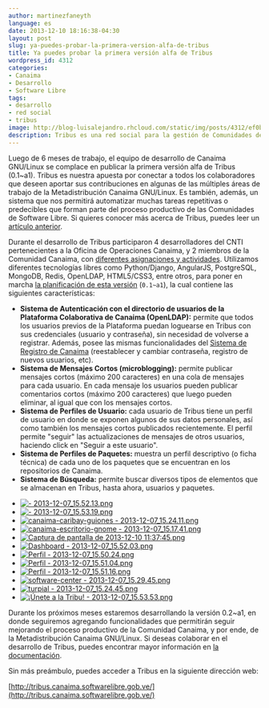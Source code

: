 ```yaml
---
author: martinezfaneyth
language: es
date: 2013-12-10 18:16:38-04:30
layout: post
slug: ya-puedes-probar-la-primera-version-alfa-de-tribus
title: Ya puedes probar la primera versión alfa de Tribus
wordpress_id: 4312
categories:
- Canaima
- Desarrollo
- Software Libre
tags:
- desarrollo
- red social
- tribus
image: http://blog-luisalejandro.rhcloud.com/static/img/posts/4312/ef0bfdd4d9aa2f64c65c795a0572b274.jpg
description: Tribus es una red social para la gestión de Comunidades de Software Libre.
---
```


Luego de 6 meses de trabajo, el equipo de desarrollo de Canaima GNU/Linux se complace en publicar la primera versión alfa de Tribus (0.1~a1). Tribus es nuestra apuesta por conectar a todos los colaboradores que deseen aportar sus contribuciones en algunas de las múltiples áreas de trabajo de la Metadistribución Canaima GNU/Linux. Es también, además, un sistema que nos permitirá automatizar muchas tareas repetitivas o predecibles que forman parte del proceso productivo de las Comunidades de Software Libre. Si quieres conocer más acerca de Tribus, puedes leer un [artículo anterior](http://huntingbears.com.ve/tribus-concretando-el-esquema-de-participacion-comunitaria-en-canaima.html).

Durante el desarrollo de Tribus participaron 4 desarrolladores del CNTI pertenecientes a la Oficina de Operaciones Canaima, y 2 miembros de la Comunidad Canaima, con [diferentes asignaciones y actividades](http://github.com/CanaimaGNULinux/tribus/graphs/contributors). Utilizamos diferentes tecnologías libres como Python/Django, AngularJS, PostgreSQL, MongoDB, Redis, OpenLDAP, HTML5/CSS3, entre otros, para poner en marcha [la planificación de esta versión](http://github.com/CanaimaGNULinux/tribus/issues/milestones) (`0.1~a1`), la cual contiene las siguientes características:

* **Sistema de Autenticación con el directorio de usuarios de la Plataforma Colaborativa de Canaima (OpenLDAP):** permite que todos los usuarios previos de la Plataforma puedan loguearse en Tribus con sus credenciales (usuario y contraseña), sin necesidad de volverse a registrar. Además, posee las mismas funcionalidades del [Sistema de Registro de Canaima](http://registro.canaima.softwarelibre.gob.ve/) (reestablecer y cambiar contraseña, registro de nuevos usuarios, etc).
* **Sistema de Mensajes Cortos (microblogging):** permite publicar mensajes cortos (máximo 200 caracteres) en una cola de mensajes para cada usuario. En cada mensaje los usuarios pueden publicar comentarios cortos (máximo 200 caracteres) que luego pueden eliminar, al igual que con los mensajes cortos.
* **Sistema de Perfiles de Usuario:** cada usuario de Tribus tiene un perfil de usuario en donde se exponen algunos de sus datos personales, así como también los mensajes cortos publicados recientemente. El perfil permite "seguir" las actualizaciones de mensajes de otros usuarios, haciendo click en "Seguir a este usuario".
* **Sistema de Perfiles de Paquetes:** muestra un perfil descriptivo (o ficha técnica) de cada uno de los paquetes que se encuentran en los repositorios de Canaima.
* **Sistema de Búsqueda:** permite buscar diversos tipos de elementos que se almacenan en Tribus, hasta ahora, usuarios y paquetes.

<span class="picasa" data-picasa-id="5955814600498523857"><ul class="picasa-album"><li class="picasa-image"><a class="picasa-image-large" title=" - 2013-12-07_15.52.13.png" href="http://blog-luisalejandro.rhcloud.com/static/img/posts/4312/17568f4d1b982af1d4717600efb00a63.jpg"><img class="picasa-image-thumb" src="http://blog-luisalejandro.rhcloud.com/static/img/posts/4312/87d1bc78e80d3b2b8fabcc1b6d8ae4e4.jpg" alt=" - 2013-12-07_15.52.13.png"></a></li><li class="picasa-image"><a class="picasa-image-large" title=" - 2013-12-07_15.53.19.png" href="http://blog-luisalejandro.rhcloud.com/static/img/posts/4312/1dc5fe730a58521e8a6d857fc2dfbac7.jpg"><img class="picasa-image-thumb" src="http://blog-luisalejandro.rhcloud.com/static/img/posts/4312/d6f6d8d5a9e7e3102f93b8b099286d98.jpg" alt=" - 2013-12-07_15.53.19.png"></a></li><li class="picasa-image"><a class="picasa-image-large" title="canaima-caribay-guiones - 2013-12-07_15.24.11.png" href="http://blog-luisalejandro.rhcloud.com/static/img/posts/4312/7e34bc6ceba66df2c40a86ed0c2d47e4.jpg"><img class="picasa-image-thumb" src="http://blog-luisalejandro.rhcloud.com/static/img/posts/4312/7cd7a28d3486b19f3c04a354146f523c.jpg" alt="canaima-caribay-guiones - 2013-12-07_15.24.11.png"></a></li><li class="picasa-image"><a class="picasa-image-large" title="canaima-escritorio-gnome - 2013-12-07_15.17.41.png" href="http://blog-luisalejandro.rhcloud.com/static/img/posts/4312/c469598759dc233c8211f1d0f76f66e2.jpg"><img class="picasa-image-thumb" src="http://blog-luisalejandro.rhcloud.com/static/img/posts/4312/1a9cf4b229ca38f9c125361942e9bcfb.jpg" alt="canaima-escritorio-gnome - 2013-12-07_15.17.41.png"></a></li><li class="picasa-image"><a class="picasa-image-large" title="Captura de pantalla de 2013-12-10 11:37:45.png" href="http://blog-luisalejandro.rhcloud.com/static/img/posts/4312/40a5c33008ef87626450ef8bb71c7759.jpg"><img class="picasa-image-thumb" src="http://blog-luisalejandro.rhcloud.com/static/img/posts/4312/cdf51ad3a78467142f6df3cc31c018ca.jpg" alt="Captura de pantalla de 2013-12-10 11:37:45.png"></a></li><li class="picasa-image"><a class="picasa-image-large" title="Dashboard - 2013-12-07_15.52.03.png" href="http://blog-luisalejandro.rhcloud.com/static/img/posts/4312/3d801bf2be89d16047e7cf35d0673ac1.jpg"><img class="picasa-image-thumb" src="http://blog-luisalejandro.rhcloud.com/static/img/posts/4312/f568c648ce60f9412c6d39d0b3290dfd.jpg" alt="Dashboard - 2013-12-07_15.52.03.png"></a></li><li class="picasa-image"><a class="picasa-image-large" title="Perfil - 2013-12-07_15.50.24.png" href="http://blog-luisalejandro.rhcloud.com/static/img/posts/4312/d4d9d17a8f6b01a756f4ef846e4df95b.jpg"><img class="picasa-image-thumb" src="http://blog-luisalejandro.rhcloud.com/static/img/posts/4312/f0b1578d4c5f6fd7dd6981938e967322.jpg" alt="Perfil - 2013-12-07_15.50.24.png"></a></li><li class="picasa-image"><a class="picasa-image-large" title="Perfil - 2013-12-07_15.51.04.png" href="http://blog-luisalejandro.rhcloud.com/static/img/posts/4312/c518f897e1821f4c2d736e8c43ae9ffa.jpg"><img class="picasa-image-thumb" src="http://blog-luisalejandro.rhcloud.com/static/img/posts/4312/186a26ebbabf5f3772e1c0e38c48bf6d.jpg" alt="Perfil - 2013-12-07_15.51.04.png"></a></li><li class="picasa-image"><a class="picasa-image-large" title="Perfil - 2013-12-07_15.51.16.png" href="http://blog-luisalejandro.rhcloud.com/static/img/posts/4312/c6de8867d8d40fc7a1fa3554eea9a82a.jpg"><img class="picasa-image-thumb" src="http://blog-luisalejandro.rhcloud.com/static/img/posts/4312/4da2d62f6c8f5583912ee0e8d8aaaa90.jpg" alt="Perfil - 2013-12-07_15.51.16.png"></a></li><li class="picasa-image"><a class="picasa-image-large" title="software-center - 2013-12-07_15.29.45.png" href="http://blog-luisalejandro.rhcloud.com/static/img/posts/4312/d3bbfd27ebb0214eaef0f8669e8c3640.jpg"><img class="picasa-image-thumb" src="http://blog-luisalejandro.rhcloud.com/static/img/posts/4312/695f14fcf9f7c8349d40b695874f9c59.jpg" alt="software-center - 2013-12-07_15.29.45.png"></a></li><li class="picasa-image"><a class="picasa-image-large" title="turpial - 2013-12-07_15.24.45.png" href="http://blog-luisalejandro.rhcloud.com/static/img/posts/4312/16084852a94aec5987ee9e151ce89497.jpg"><img class="picasa-image-thumb" src="http://blog-luisalejandro.rhcloud.com/static/img/posts/4312/0b5ff13b5416a3446d869d4b7006ca06.jpg" alt="turpial - 2013-12-07_15.24.45.png"></a></li><li class="picasa-image"><a class="picasa-image-large" title="¡Únete a la Tribu! - 2013-12-07_15.53.53.png" href="http://blog-luisalejandro.rhcloud.com/static/img/posts/4312/73fa2ce7247d38fe923fa3fd62e444f8.jpg"><img class="picasa-image-thumb" src="http://blog-luisalejandro.rhcloud.com/static/img/posts/4312/7d67f0505efffd08df46fade31488cf7.jpg" alt="¡Únete a la Tribu! - 2013-12-07_15.53.53.png"></a></li></ul></span>

Durante los próximos meses estaremos desarrollando la versión 0.2~a1, en donde seguiremos agregando funcionalidades que permitirán seguir mejorando el proceso productivo de la Comunidad Canaima, y por ende, de la Metadistribución Canaima GNU/Linux. Si deseas colaborar en el desarrollo de Tribus, puedes encontrar mayor información en [la documentación](http://tribus.readthedocs.org/).

Sin más preámbulo, puedes acceder a Tribus en la siguiente dirección web:

[http://tribus.canaima.softwarelibre.gob.ve/](http://tribus.canaima.softwarelibre.gob.ve/)
